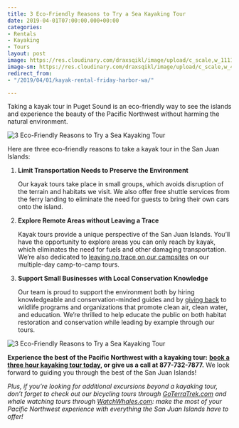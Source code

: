 ```yaml
---
title: 3 Eco-Friendly Reasons to Try a Sea Kayaking Tour
date: 2019-04-01T07:00:00.000+00:00
categories:
- Rentals
- Kayaking
- Tours
layout: post
image: https://res.cloudinary.com/draxsqikl/image/upload/c_scale,w_1111/v1573248227/WestSide_DHP_w6vs7t.jpg
image-sm: https://res.cloudinary.com/draxsqikl/image/upload/c_scale,w_444/v1573248227/WestSide_DHP_w6vs7t.jpg
redirect_from:
- "/2019/04/01/kayak-rental-friday-harbor-wa/"

---
```

Taking a kayak tour in Puget Sound is an eco-friendly way to see the islands and experience the beauty of the Pacific Northwest without harming the natural environment.

![3 Eco-Friendly Reasons to Try a Sea Kayaking Tour]({{site.baseurl}}/uploads/DJI_0014.jpg "3 Eco-Friendly Reasons to Try a Sea Kayaking Tour")

Here are three eco-friendly reasons to take a kayak tour in the San Juan Islands:

1. **Limit Transportation Needs to Preserve the Environment**

   Our kayak tours take place in small groups, which avoids disruption of the terrain and habitats we visit. We also offer free shuttle services from the ferry landing to eliminate the need for guests to bring their own cars onto the island.
2. **Explore Remote Areas without Leaving a Trace**

   Kayak tours provide a unique perspective of the San Juan Islands. You’ll have the opportunity to explore areas you can only reach by kayak, which eliminates the need for fuels and other damaging transportation. We’re also dedicated to [leaving no trace on our campsites](https://www.crystalseas.com/cs-sj-tour-multiday-kayak-camping-details.htm) on our multiple-day camp-to-camp tours.
3. **Support Small Businesses with Local Conservation Knowledge**

   Our team is proud to support the environment both by hiring knowledgeable and conservation-minded guides and by [giving back](https://www.crystalseas.com/cs-general-why-choose.shtml) to wildlife programs and organizations that promote clean air, clean water, and education. We’re thrilled to help educate the public on both habitat restoration and conservation while leading by example through our tours.

![3 Eco-Friendly Reasons to Try a Sea Kayaking Tour]({{site.baseurl}}/uploads/0046.jpg "3 Eco-Friendly Reasons to Try a Sea Kayaking Tour")

**Experience the best of the Pacific Northwest with a kayaking tour:** [**book a three hour kayaking tour today**](https://www.crystalseas.com/cs-sj-tour-3hour.htm)**, or give us a call at 877-732-7877.** We look forward to guiding you through the best of the San Juan Islands!

_Plus, if you’re looking for additional excursions beyond a kayaking tour, don’t forget to check out our bicycling tours through_ [_GoTerraTrek.com_](https://www.goterratrek.com/) _and whale watching tours through_ [_WatchWhales.com_](https://www.watchwhales.com/)_: make the most of your Pacific Northwest experience with everything the San Juan Islands have to offer!_